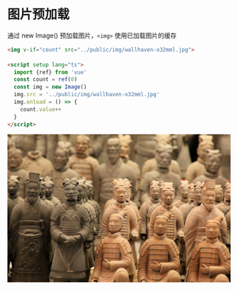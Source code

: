 # 图片预加载

通过 new Image() 预加载图片，`<img>` 使用已加载图片的缓存

```html
<img v-if="count" src="../public/img/wallhaven-o32mml.jpg">

<script setup lang="ts">
  import {ref} from 'vue'
  const count = ref(0)
  const img = new Image()
  img.src = '../public/img/wallhaven-o32mml.jpg'
  img.onload = () => {
    count.value++
  }
</script>
```

<img v-if="count" src="../public/img/wallhaven-o32mml.jpg">

<script setup lang="ts">
  import {ref} from 'vue'
  const count = ref(0)
  const img = new Image()
  img.src = '../public/img/wallhaven-o32mml.jpg'
  img.onload = () => {
    count.value++
  }
</script>